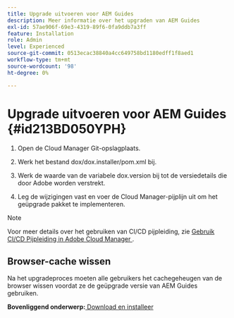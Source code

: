 ```yaml
---
title: Upgrade uitvoeren voor AEM Guides
description: Meer informatie over het upgraden van AEM Guides
exl-id: 57ae906f-69e3-4319-89f6-0fa9ddb7a3ff
feature: Installation
role: Admin
level: Experienced
source-git-commit: 0513ecac38840a4cc649758bd1180edff1f8aed1
workflow-type: tm+mt
source-wordcount: '98'
ht-degree: 0%

---
```


# Upgrade uitvoeren voor AEM Guides {#id213BD050YPH}

1. Open de Cloud Manager Git-opslagplaats.

1. Werk het bestand dox/dox.installer/pom.xml bij.

1. Werk de waarde van de variabele dox.version bij tot de versiedetails die door Adobe worden verstrekt.

1. Leg de wijzigingen vast en voer de Cloud Manager-pijplijn uit om het geüpgrade pakket te implementeren.


>[!NOTE]
>
> Voor meer details over het gebruiken van CI/CD pijpleiding, zie [ Gebruik CI/CD Pijpleiding in Adobe Cloud Manager ](https://experienceleague.adobe.com/docs/experience-manager-learn/foundation/cloud-manager/use-the-cicd-pipeline-in-cloud-manager-for-aem.html).

## Browser-cache wissen

Na het upgradeproces moeten alle gebruikers het cachegeheugen van de browser wissen voordat ze de geüpgrade versie van AEM Guides gebruiken.

**Bovenliggend onderwerp:**&#x200B;[ Download en installeer ](download-install.md)
